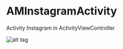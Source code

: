 # AMInstagramActivity
Activity Instagram in ActivityViewController

![alt tag](http://gyazo.com/efe7742981e9368aaef3cc06655b00ee)
